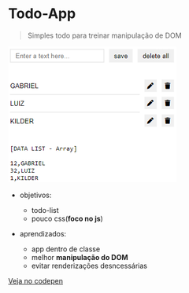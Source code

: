 # Todo-App

> Simples todo para treinar manipulação de DOM

![Preview](/imgs/todo-img.png)

- objetivos: 
    - todo-list 
    - pouco css(**foco no js**)

- aprendizados: 
    - app dentro de classe
    - melhor **manipulação do DOM**
    - evitar renderizações desncessárias

[Veja no codepen](https://codepen.io/Kprenel___/pen/zYXPBNm)
